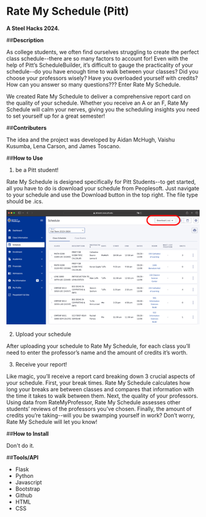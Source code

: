 # Rate My Schedule (Pitt)
**A Steel Hacks 2024.**

##**Description**

As college students, we often find ourselves struggling to create the perfect class schedule--there are so many factors to account for! Even with the help of Pitt’s ScheduleBuilder, it’s difficult to gauge the practicality of your schedule--do you have enough time to walk between your classes? Did you choose your professors wisely? Have you overloaded yourself with credits? How can you answer so many questions??? Enter Rate My Schedule.

We created Rate My Schedule to deliver a comprehensive report card on the quality of your schedule. Whether you receive an A or an F, Rate My Schedule will calm your nerves, giving you the scheduling insights you need to set yourself up for a great semester!

##**Contributers**

The idea and the project was developed by Aidan McHugh, Vaishu Kusumba, Lena Carson, and James Toscano.

##**How to Use**

1. be a Pitt student! 

Rate My Schedule is designed specifically for Pitt Students--to get started, all you have to do is download your schedule from Peoplesoft. Just navigate to your schedule and use the Download button in the top right. The file type should be .ics.

![](images/example.png)

2. Upload your schedule

After uploading your schedule to Rate My Schedule, for each class you’ll need to enter the professor’s name and the amount of credits it’s worth. 

3. Receive your report!

Like magic, you’ll receive a report card breaking down 3 crucial aspects of your schedule. First, your break times. Rate My Schedule calculates how long your breaks are between classes and compares that information with the time it takes to walk between them. Next, the quality of your professors. Using data from RateMyProfessor, Rate My Schedule assesses other students’ reviews of the professors you’ve chosen. Finally, the amount of credits you’re taking--will you be swamping yourself in work? Don’t worry, Rate My Schedule will let you know!

##**How to Install**

Don't do it.

##**Tools/API**

+ Flask
+ Python
+ Javascript
+ Bootstrap
+ Github
+ HTML
+ CSS






